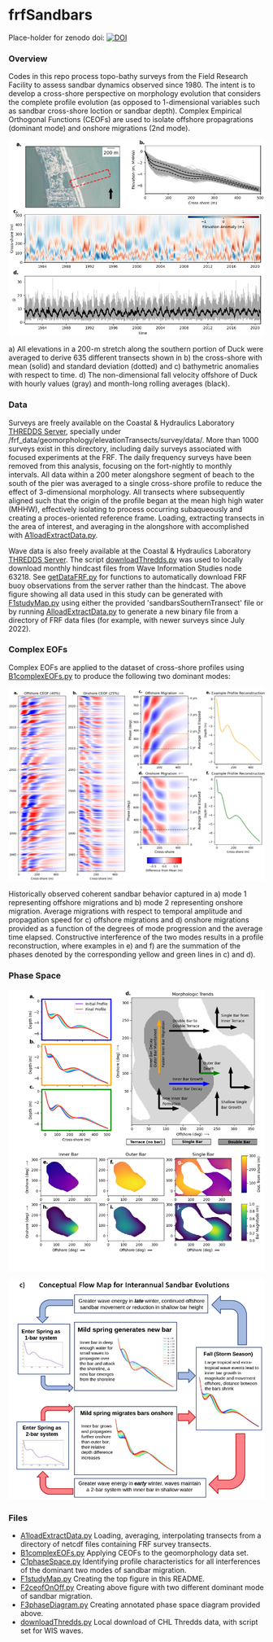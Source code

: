# frfSandbars

Place-holder for zenodo doi: 
[![DOI](https://zenodo.org/badge/381731651.svg)](https://zenodo.org/badge/latestdoi/381731651)

### Overview

Codes in this repo process topo-bathy surveys from the Field Research Facility to assess sandbar dynamics observed since 1980.
The intent is to develop a cross-shore perspective on morphology evolution that considers the complete profile evolution (as opposed to 1-dimensional variables such as sandbar cross-shore loction or sandbar depth).
Complex Empirical Orthogonal Functions (CEOFs) are used to isolate offshore propagrations (dominant mode) and onshore migrations (2nd mode).




![image](https://github.com/anderdyl/frfSandbars/blob/master/figure1.png)

a) All elevations in a 200-m stretch along the southern portion of Duck were averaged to derive 635 different transects shown in b) the cross-shore with mean (solid) and standard deviation (dotted) and c) bathymetric anomalies with respect to time. d) The non-dimensional fall velocity offshore of Duck with hourly values (gray) and month-long rolling averages (black).

### Data

Surveys are freely available on the Coastal & Hydraulics Laboratory [THREDDS Server](https://chldata.erdc.dren.mil/), specially under /frf_data/geomorphology/elevationTransects/survey/data/. 
More than 1000 surveys exist in this directory, including daily surveys associated with focused experiments at the FRF. The daily frequency surveys have been removed from this analysis, focusing on the fort-nightly to monthly intervals.
All data within a 200 meter alongshore segment of beach to the south of the pier was averaged to a single cross-shore profile to reduce the effect of 3-dimensional morphology.
All transects where subsequently aligned such that the origin of the profile began at the mean high high water (MHHW), effectively isolating to process occurring subaqueously and creating a proces-oriented reference frame.
Loading, extracting transects in the area of interest, and averaging in the alongshore with accomplished with [A1loadExtractData.py](./A1loadExtractData.py).

Wave data is also freely available at the Coastal & Hydraulics Laboratory [THREDDS Server](https://chldata.erdc.dren.mil/).
The script [downloadThredds.py](./downloadThredds.py) was used to locally download monthly hindcast files from Wave Information Studies node 63218. See [getDataFRF.py](https://github.com/erdc/getdatatestbed) for functions to automatically download FRF buoy observations from the server rather than the hindcast. 
The above figure showing all data used in this study can be generated with [F1studyMap.py](./F1studyMap.py) using either the provided 'sandbarsSouthernTransect' file or by running [AlloadExtractData.py](./A1loadExtractData.py) to generate a new binary file from a directory of FRF data files (for example, with newer surveys since July 2022).


### Complex EOFs

Complex EOFs are applied to the dataset of cross-shore profiles using [B1complexEOFs.py](./B1complexEOFs.py) to produce the following two dominant modes:


![image](https://github.com/anderdyl/frfSandbars/blob/master/figure2.png)

Historically observed coherent sandbar behavior captured in a) mode 1 representing offshore migrations and b) mode 2 representing onshore migration. Average migrations with respect to temporal amplitude and propagation speed for c) offshore migrations and d) onshore migrations provided as a function of the degrees of mode progression and the average time elapsed.
Constructive interference of the two modes results in a profile reconstruction, where examples in e) and f) are the summation of the phases denoted by the corresponding yellow and green lines in c) and d).

### Phase Space

![image](https://github.com/anderdyl/frfSandbars/blob/master/figure3.png)



![image](https://github.com/anderdyl/frfSandbars/blob/master/conceptualFlowchart.png)

### Files
- [A1loadExtractData.py](./A1loadExtractData.py) Loading, averaging, interpolating transects from a directory of netcdf files containing FRF survey transects.
- [B1complexEOFs.py](./B1complexEOFs.py) Applying CEOFs to the geomorphology data set.
- [C1phaseSpace.py](./C1phaseSpace.py) Identifying profile characteristics for all interferences of the dominant two modes of sandbar migration.
- [F1studyMap.py](./F1studyMap.py) Creating the top figure in this README.
- [F2ceofOnOff.py](./F2ceofOnOff.py) Creating above figure with two different dominant mode of sandbar migration.
- [F3phaseDiagram.py](./F3phaseDiagram.py) Creating annotated phase space diagram provided above.
- [downloadThredds.py](./downloadThredds.py) Local download of CHL Thredds data, with script set for WIS waves.